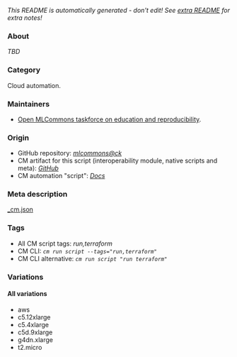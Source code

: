 *This README is automatically generated - don't edit! See [extra README](README-extra.md) for extra notes!*

### About

*TBD*

### Category

Cloud automation.

### Maintainers

* [Open MLCommons taskforce on education and reproducibility](https://github.com/mlcommons/ck/blob/master/docs/mlperf-education-workgroup.md).

### Origin

* GitHub repository: *[mlcommons@ck](https://github.com/mlcommons/ck/tree/master/cm-mlops)*
* CM artifact for this script (interoperability module, native scripts and meta): *[GitHub](https://github.com/mlcommons/ck/tree/master/cm-mlops/script/run-terraform)*
* CM automation "script": *[Docs](https://github.com/octoml/ck/blob/master/docs/list_of_automations.md#script)*


### Meta description
[_cm.json](_cm.json)


### Tags
* All CM script tags: *run,terraform*
* CM CLI: *`cm run script --tags="run,terraform"`*
* CM CLI alternative: *`cm run script "run terraform"`*


### Variations
#### All variations
* aws
* c5.12xlarge
* c5.4xlarge
* c5d.9xlarge
* g4dn.xlarge
* t2.micro